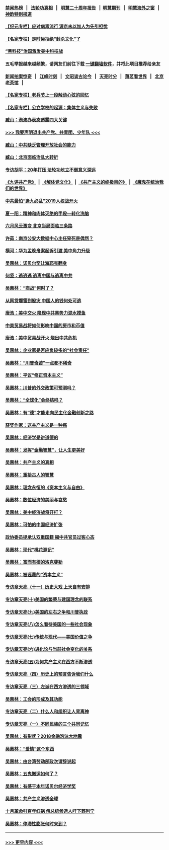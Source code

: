 #### [禁闻热榜](热点新闻.md?=0)  &nbsp;&nbsp;|&nbsp;&nbsp; [法轮功真相](https://github.com/gfw-breaker/truth/blob/master/README.md?=0) &nbsp;&nbsp;|&nbsp;&nbsp; [明慧二十周年报告](https://github.com/gfw-breaker/mh-reports/blob/master/README.md?=0) &nbsp;&nbsp;|&nbsp;&nbsp;[明慧期刊](https://github.com/gfw-breaker/mh-qikan) &nbsp;&nbsp;|&nbsp;&nbsp; [明慧海外之窗](https://github.com/gfw-breaker/mh-news/blob/master/README.md?=0) &nbsp;&nbsp;|&nbsp;&nbsp; [神韵特别报道](https://github.com/gfw-breaker/mh-news/blob/master/shenyun.md?=0)
#### [【纪元专栏】应对病毒流行 渥京未以加人为先引担忧](../pages/nsc423/n11875714.md?t=03121531) 
#### [【名家专栏】是时候拒绝“封杀文化”了](../pages/nsc423/n11814093.md?t=03121531) 
#### [“黑科技”治国激发美中科技战](../pages/nsc423/n11638056.md?t=03121531) 
#### 五毛举报越来越频繁，请网友们前往下载 [一键翻墙软件](https://github.com/gfw-breaker/ssr-accounts)，并将此项目推荐给亲友
#### [新闻拍案惊奇](https://github.com/gfw-breaker/banned-news/blob/master/pages/link4.md) &nbsp;&nbsp;|&nbsp;&nbsp; [江峰时刻](https://github.com/gfw-breaker/banned-news/blob/master/pages/link4.md) &nbsp;&nbsp;|&nbsp;&nbsp; [文昭谈古论今](https://github.com/gfw-breaker/banned-news/blob/master/pages/link4.md) &nbsp;&nbsp;|&nbsp;&nbsp; [天亮时分](https://github.com/gfw-breaker/banned-news/blob/master/pages/link4.md) &nbsp;&nbsp;|&nbsp;&nbsp; [萧茗看世界](https://github.com/gfw-breaker/banned-news/blob/master/pages/link4.md) &nbsp;&nbsp;|&nbsp;&nbsp; [北京老茶馆](https://github.com/gfw-breaker/banned-news/blob/master/pages/link4.md) &nbsp;&nbsp;|&nbsp;&nbsp; 
#### [【名家专栏】老兵节上一段触动心弦的回忆](../pages/nsc423/n11646016.md?t=03121531) 
#### [【名家专栏】公立学校的起源：集体主义与失败](../pages/nsc423/n11601833.md?t=03121531) 
#### [臧山：港澳办表态透露四大关键](../pages/nsc423/n11421628.md?t=03121531) 
#### [>>> 我要声明退出共产党、共青团、少年队 <<<](https://github.com/begood0513/goodnews/blob/master/quit/letter.md) 
#### [臧山：中共缺乏管理开放社会的能力](../pages/nsc423/n11407457.md?t=03121531) 
#### [臧山：北京面临治乱大转折](../pages/nsc423/n11406895.md?t=03121531) 
#### [专访胡平：20年打压 法轮功屹立不倒意义深远](../pages/nsc423/n11398800.md?t=03121531) 
#### [《九评共产党》](https://github.com/begood0513/9ping.md/blob/master/README.md) &nbsp;|&nbsp; [《解体党文化》](../../../../jtdwh.md/blob/master/README.md)  &nbsp;|&nbsp; [《共产主义的终极目的》](../../../../gczydzjmd.md/blob/master/README.md) &nbsp;|&nbsp; [《魔鬼在统治我们的世界》](../../../../mgztzwmdsj.md/blob/master/README.md) 
#### [中共最怕“逢九必乱”2019人权战开火](../pages/nsc423/n11385248.md?t=03121531) 
#### [夏一阳：精神和肉体灭绝的手段—转化洗脑](../pages/nsc423/n11368250.md?t=03121531) 
#### [六月风云激变 北京当局面临三条路](../pages/nsc423/n11313668.md?t=03121531) 
#### [许茹：南京公安大数据中心主任猝死是偶然？](../pages/nsc423/n11064744.md?t=03121531) 
#### [横河：华为孟晚舟案起诉引渡 美中角力升级](../pages/nsc423/n11027230.md?t=03121531) 
#### [吴惠林：诺贝尔奖让海耶克翻身](../pages/nsc423/n10890049.md?t=03121531) 
#### [何坚：逃逃逃 逃离中国与逃离中共](../pages/nsc423/n10592891.md?t=03121531) 
#### [吴惠林：“商战”何时了？](../pages/nsc423/n10573558.md?t=03121531) 
#### [从网贷爆雷到股灾 中国人的钱何处可逃](../pages/nsc423/n10572800.md?t=03121531) 
#### [唐浩：美中交火 隐现中共黑势力混水摸鱼](../pages/nsc423/n10544040.md?t=03121531) 
#### [中美贸易战将如何影响中国的房市和币值](../pages/nsc423/n10543697.md?t=03121531) 
#### [唐浩：美中贸易战开火 烧出中共危机](../pages/nsc423/n10540126.md?t=03121531) 
#### [吴惠林：企业家是否应负较多的“社会责任”](../pages/nsc423/n10535022.md?t=03121531) 
#### [吴惠林：“川普奇迹”一点都不稀奇](../pages/nsc423/n10512808.md?t=03121531) 
#### [吴惠林：平议“修正资本主义”](../pages/nsc423/n10495724.md?t=03121531) 
#### [吴惠林：川普的外交政策可预测吗？](../pages/nsc423/n10462387.md?t=03121531) 
#### [吴惠林：“全球化”会终结吗？](../pages/nsc423/n10452838.md?t=03121531) 
#### [吴惠林：有“德”才能走向民主化金融创新之路](../pages/nsc423/n10432292.md?t=03121531) 
#### [获奖作家：这共产主义是一种癌](../pages/nsc423/n10431541.md?t=03121531) 
#### [吴惠林：经济学是讲道德的](../pages/nsc423/n10398014.md?t=03121531) 
#### [吴惠林：发挥“金融智慧”，让人生更美好](../pages/nsc423/n10375019.md?t=03121531) 
#### [吴惠林：共产主义的真相](../pages/nsc423/n10351394.md?t=03121531) 
#### [吴惠林：重拾古人的智慧](../pages/nsc423/n10337691.md?t=03121531) 
#### [吴惠林：理念永恒的《资本主义与自由》](../pages/nsc423/n10316274.md?t=03121531) 
#### [吴惠林：数位经济的美丽与哀愁](../pages/nsc423/n10292946.md?t=03121531) 
#### [吴惠林：美中经济战将开打？](../pages/nsc423/n10258825.md?t=03121531) 
#### [吴惠林：可怕的中国经济扩张](../pages/nsc423/n10219147.md?t=03121531) 
#### [政协委员提承认双重国籍 揭中共官员过客心态](../pages/nsc423/n10208809.md?t=03121531) 
#### [吴惠林：现代“桃花源记”](../pages/nsc423/n10185234.md?t=03121531) 
#### [吴惠林：富而有德的洛克斐勒](../pages/nsc423/n10142264.md?t=03121531) 
#### [吴惠林：被诬蔑的“资本主义”](../pages/nsc423/n10124816.md?t=03121531) 
#### [专访章天亮（十一）历史大戏 上天自有安排](../pages/nsc423/n10094905.md?t=03121531) 
#### [专访章天亮(十)美国的繁荣与建国理念的联系](../pages/nsc423/n10094899.md?t=03121531) 
#### [专访章天亮(九)美国的左右之争和川普执政](../pages/nsc423/n10094889.md?t=03121531) 
#### [专访章天亮(八)怎么看待美国的一些社会现象](../pages/nsc423/n10094857.md?t=03121531) 
#### [专访章天亮(七)传统与现代——美国价值之争](../pages/nsc423/n10093140.md?t=03121531) 
#### [专访章天亮(六)进化论与当前社会变化的关系](../pages/nsc423/n10092036.md?t=03121531) 
#### [专访章天亮(五)为何共产主义在西方不断渗透](../pages/nsc423/n10083620.md?t=03121531) 
#### [专访章天亮（四）历史上的预言告诉我们什么](../pages/nsc423/n10083606.md?t=03121531) 
#### [专访章天亮（三）左派在西方渗透的三领域](../pages/nsc423/n10081115.md?t=03121531) 
#### [吴惠林：工会的形成及其功能](../pages/nsc423/n10080633.md?t=03121531) 
#### [专访章天亮（二）什么人和组织让人背离神](../pages/nsc423/n10076637.md?t=03121531) 
#### [专访章天亮（一）不同民族的三个共同记忆](../pages/nsc423/n10074188.md?t=03121531) 
#### [吴惠林：有影呒？2018金融泡沫大地震](../pages/nsc423/n10040534.md?t=03121531) 
#### [吴惠林：“爱情”这个东西](../pages/nsc423/n10019423.md?t=03121531) 
#### [吴惠林：由台湾劳动部政次请辞说起](../pages/nsc423/n9979679.md?t=03121531) 
#### [吴惠林：五鬼搬运如何了？](../pages/nsc423/n9925338.md?t=03121531) 
#### [吴惠林：有感于本年诺贝尔经济学奖](../pages/nsc423/n9871883.md?t=03121531) 
#### [吴惠林：共产主义渗透全球](../pages/nsc423/n9812748.md?t=03121531) 
#### [十月革命引百年红祸 俄总统候选人吁下葬列宁](../pages/nsc423/n9810182.md?t=03121531) 
#### [吴惠林：停滞性膨胀何时来到？](../pages/nsc423/n9764136.md?t=03121531) 

----
#### [ >>> 更早内容 <<< ](../indexes/nsc423-earlier.md)
